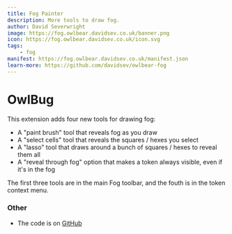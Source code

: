 ```yaml
---
title: Fog Painter
description: More tools to draw fog.
author: David Severwright
image: https://fog.owlbear.davidsev.co.uk/banner.png
icon: https://fog.owlbear.davidsev.co.uk/icon.svg
tags:
    - fog
manifest: https://fog.owlbear.davidsev.co.uk/manifest.json
learn-more: https://github.com/davidsev/owlbear-fog
---
```


# OwlBug

This extension adds four new tools for drawing fog:

- A "paint brush" tool that reveals fog as you draw
- A "select cells" tool that reveals the squares / hexes you select
- A "lasso" tool that draws around a bunch of squares / hexes to reveal them all
- A "reveal through fog" option that makes a token always visible, even if it's in the fog

The first three tools are in the main Fog toolbar, and the fouth is in the token context menu.

### Other

- The code is on [GitHub](https://github.com/davidsev/owlbear-fog)


